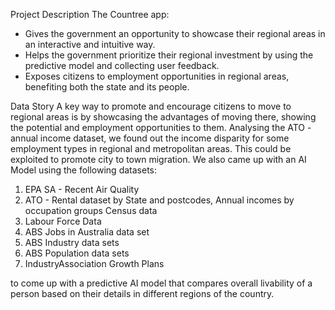 Project Description
The Countree app:
- Gives the government an opportunity to showcase their regional areas in an interactive and intuitive way.
- Helps the government prioritize their regional investment by using the predictive model and collecting user feedback.
- Exposes citizens to employment opportunities in regional areas, benefiting both the state and its people.

Data Story
A key way to promote and encourage citizens to move to regional areas is by showcasing the advantages of moving there, showing the potential and employment opportunities to them. Analysing the ATO - annual income dataset, we found out the income disparity for some employment types in regional and metropolitan areas. This could be exploited to promote city to town migration.
We also came up with an AI Model using the following datasets:
1) EPA SA - Recent Air Quality
2) ATO - Rental dataset by State and postcodes, Annual incomes by occupation groups Census data
3) Labour Force Data
4) ABS Jobs in Australia data set
5) ABS Industry data sets
6) ABS Population data sets
7) IndustryAssociation Growth Plans

to come up with a predictive AI model that compares overall livability of a person based on their details in different regions of the country.
